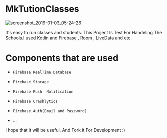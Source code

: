 # MkTutionClasses


![screenshot_2019-01-03_05-24-26](https://user-images.githubusercontent.com/26750131/50633206-79497600-0f18-11e9-9dbe-9360b2d6acba.png)

It's easy to run classes and students.
This Project Is Test For Handeling The Schools.I used Kotlin and Firebase , Room , LiveData and etc.


# Components that are used
  - ```Firebase RealTime Database```
  
  - ```Firebase Storage```
  
  - ```Firebase Push  Notification```
  
  - ```Firebase Crashlytics```
  
  - ```Firebase Auth(Email and Password)```
  
  - ...
  
  


I hope that it will be useful.
And Fork it For Development :)
